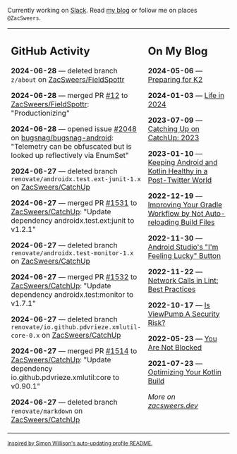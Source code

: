 Currently working on [Slack](https://slack.com/). Read [my blog](https://zacsweers.dev/) or follow me on places `@ZacSweers`.

<table><tr><td valign="top" width="60%">

## GitHub Activity
<!-- githubActivity starts -->
**2024-06-28** — deleted branch `z/about` on [ZacSweers/FieldSpottr](https://github.com/ZacSweers/FieldSpottr)

**2024-06-28** — merged PR [#12](https://github.com/ZacSweers/FieldSpottr/pull/12) to [ZacSweers/FieldSpottr](https://github.com/ZacSweers/FieldSpottr): "Productionizing"

**2024-06-28** — opened issue [#2048](https://github.com/bugsnag/bugsnag-android/issues/2048) on [bugsnag/bugsnag-android](https://github.com/bugsnag/bugsnag-android): "Telemetry can be obfuscated but is looked up reflectively via EnumSet"

**2024-06-27** — deleted branch `renovate/androidx.test.ext-junit-1.x` on [ZacSweers/CatchUp](https://github.com/ZacSweers/CatchUp)

**2024-06-27** — merged PR [#1531](https://github.com/ZacSweers/CatchUp/pull/1531) to [ZacSweers/CatchUp](https://github.com/ZacSweers/CatchUp): "Update dependency androidx.test.ext:junit to v1.2.1"

**2024-06-27** — deleted branch `renovate/androidx.test-monitor-1.x` on [ZacSweers/CatchUp](https://github.com/ZacSweers/CatchUp)

**2024-06-27** — merged PR [#1532](https://github.com/ZacSweers/CatchUp/pull/1532) to [ZacSweers/CatchUp](https://github.com/ZacSweers/CatchUp): "Update dependency androidx.test:monitor to v1.7.1"

**2024-06-27** — deleted branch `renovate/io.github.pdvrieze.xmlutil-core-0.x` on [ZacSweers/CatchUp](https://github.com/ZacSweers/CatchUp)

**2024-06-27** — merged PR [#1514](https://github.com/ZacSweers/CatchUp/pull/1514) to [ZacSweers/CatchUp](https://github.com/ZacSweers/CatchUp): "Update dependency io.github.pdvrieze.xmlutil:core to v0.90.1"

**2024-06-27** — deleted branch `renovate/markdown` on [ZacSweers/CatchUp](https://github.com/ZacSweers/CatchUp)
<!-- githubActivity ends -->
</td><td valign="top" width="40%">

## On My Blog
<!-- blog starts -->
**2024-05-06** — [Preparing for K2](https://www.zacsweers.dev/preparing-for-k2/)

**2024-01-03** — [Life in 2024](https://www.zacsweers.dev/life-in-2024/)

**2023-07-09** — [Catching Up on CatchUp: 2023](https://www.zacsweers.dev/catching-up-on-catchup-2023/)

**2023-01-10** — [Keeping Android and Kotlin Healthy in a Post-Twitter World](https://www.zacsweers.dev/keeping-android-healthy/)

**2022-12-19** — [Improving Your Gradle Workflow by Not Auto-reloading Build Files](https://www.zacsweers.dev/improving-your-workflow-by-not-auto-reloading-build-files/)

**2022-11-30** — [Android Studio's "I'm Feeling Lucky" Button](https://www.zacsweers.dev/android-studios-im-feeling-lucky-button/)

**2022-11-22** — [Network Calls in Lint: Best Practices](https://www.zacsweers.dev/network-calls-in-lint-best-practices/)

**2022-10-17** — [Is ViewPump A Security Risk?](https://www.zacsweers.dev/is-viewpump-a-security-risk/)

**2022-05-23** — [You Are Not Blocked](https://www.zacsweers.dev/you-are-not-blocked/)

**2021-07-23** — [Optimizing Your Kotlin Build](https://www.zacsweers.dev/optimizing-your-kotlin-build/)
<!-- blog ends -->
_More on [zacsweers.dev](https://zacsweers.dev/)_
</td></tr></table>

<sub><a href="https://simonwillison.net/2020/Jul/10/self-updating-profile-readme/">Inspired by Simon Willison's auto-updating profile README.</a></sub>
